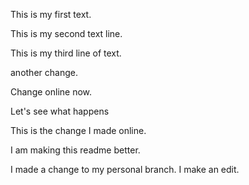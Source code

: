 This is my first text.

This is my second text line.

This is my third line of text.

another change.

Change online now.

Let's see what happens

This is the change I made online.


I am making this readme better.

I made a change to my personal branch. I make an edit.
